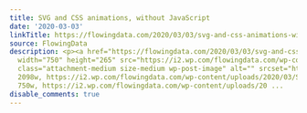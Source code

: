```yaml
---
title: SVG and CSS animations, without JavaScript
date: '2020-03-03'
linkTitle: https://flowingdata.com/2020/03/03/svg-and-css-animations-without-javascript/
source: FlowingData
description: <p><a href="https://flowingdata.com/2020/03/03/svg-and-css-animations-without-javascript/"><img
  width="750" height="265" src="https://i2.wp.com/flowingdata.com/wp-content/uploads/2020/03/SVG-and-CSS-animations-1.png?fit=750%2C265&amp;ssl=1"
  class="attachment-medium size-medium wp-post-image" alt="" srcset="https://i2.wp.com/flowingdata.com/wp-content/uploads/2020/03/SVG-and-CSS-animations-1.png?w=2098&amp;ssl=1
  2098w, https://i2.wp.com/flowingdata.com/wp-content/uploads/2020/03/SVG-and-CSS-animations-1.png?resize=750%2C265&amp;ssl=1
  750w, https://i2.wp.com/flowingdata.com/wp-content/uploads/20 ...
disable_comments: true
---
```

<p><a href="https://flowingdata.com/2020/03/03/svg-and-css-animations-without-javascript/"><img width="750" height="265" src="https://i2.wp.com/flowingdata.com/wp-content/uploads/2020/03/SVG-and-CSS-animations-1.png?fit=750%2C265&amp;ssl=1" class="attachment-medium size-medium wp-post-image" alt="" srcset="https://i2.wp.com/flowingdata.com/wp-content/uploads/2020/03/SVG-and-CSS-animations-1.png?w=2098&amp;ssl=1 2098w, https://i2.wp.com/flowingdata.com/wp-content/uploads/2020/03/SVG-and-CSS-animations-1.png?resize=750%2C265&amp;ssl=1 750w, https://i2.wp.com/flowingdata.com/wp-content/uploads/20 ...
